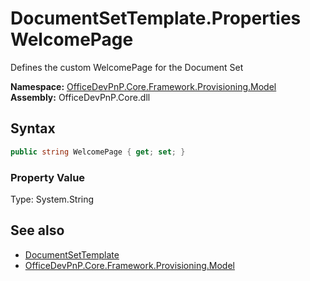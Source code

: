 # DocumentSetTemplate.Properties WelcomePage
 Defines the custom WelcomePage for the Document Set   

**Namespace:** [OfficeDevPnP.Core.Framework.Provisioning.Model](OfficeDevPnP.Core.Framework.Provisioning.Model.md)  
**Assembly:** OfficeDevPnP.Core.dll  
## Syntax
```C#
public string WelcomePage { get; set; }
```

### Property Value
Type: System.String  

## See also
- [DocumentSetTemplate](OfficeDevPnP.Core.Framework.Provisioning.Model.DocumentSetTemplate.md) 
- [OfficeDevPnP.Core.Framework.Provisioning.Model](OfficeDevPnP.Core.Framework.Provisioning.Model.md) 
